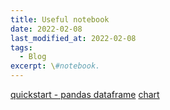 ```yaml
---
title: Useful notebook
date: 2022-02-08
last_modified_at: 2022-02-08
tags:
  - Blog
excerpt: \#notebook.
---
```


[quickstart - pandas dataframe](https://colab.research.google.com/github/google/eng-edu/blob/main/ml/cc/exercises/pandas_dataframe_ultraquick_tutorial.ipynb)
[chart](https://colab.research.google.com/notebooks/charts.ipynb#scrollTo=DrRCtocXe9SB)